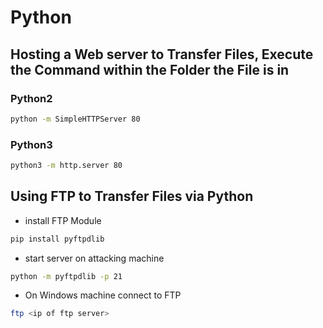 # Python

## Hosting a Web server to Transfer Files, Execute the Command within the Folder the File is in

### Python2

```bash
python -m SimpleHTTPServer 80
```

### Python3

```bash
python3 -m http.server 80
```

## Using FTP to Transfer Files via Python

* install FTP Module

```bash
pip install pyftpdlib
```

* start server on attacking machine

```bash
python -m pyftpdlib -p 21
```

* On Windows machine connect to FTP

```bash
ftp <ip of ftp server>
```
